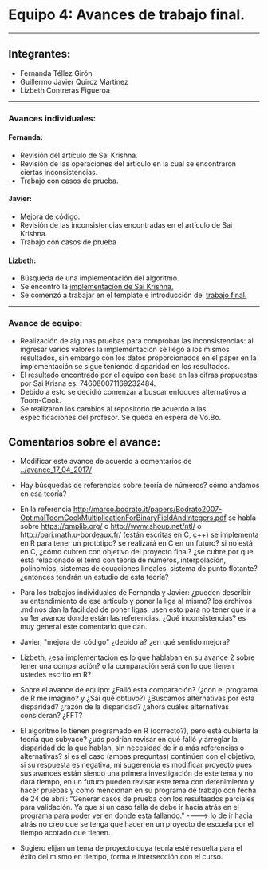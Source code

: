 # Equipo 4: Avances de trabajo final.

---

## Integrantes:
* Fernanda Téllez Girón
* Guillermo Javier Quiroz Martínez
* Lizbeth Contreras Figueroa

---

### Avances individuales:

#### Fernanda:

* Revisión del artículo de Sai Krishna.
* Revisión de las operaciones del artículo en la cual se encontraron ciertas inconsistencias.
* Trabajo con casos de prueba.


#### Javier:

* Mejora de código.
* Revisión de las inconsistencias encontradas en el artículo de Sai Krishna.
* Trabajo con casos de prueba

#### Lizbeth:

* Búsqueda de una implementación del algoritmo.
* Se encontró la [implementación de Sai Krishna.](http://cs.indstate.edu/~syedugani/number.html)
* Se comenzó a trabajar en el template e introducción del [trabajo final.](https://www.dropbox.com/s/ghjjntmzbwdct4a/equipo_4_trabajo_final.pdf?dl=0)

---

### Avance de equipo:

* Realización de algunas pruebas para comprobar las inconsistencias: al ingresar varios valores la implementación se llegó a los mismos resultados, sin embargo con los datos proporcionados en el paper en la implementación se sigue teniendo disparidad en los resultados.
* El resultado encontrado por el equipo con base en las cifras propuestas por Sai Krisna es: 746080071169232484.
* Debido a esto se decidió comenzar a buscar enfoques alternativos a Toom-Cook.
* Se realizaron los cambios al repositorio de acuerdo a las especificaciones del profesor. Se queda en espera de Vo.Bo.

## Comentarios sobre el avance:

* Modificar este avance de acuerdo a comentarios de [../avance_17_04_2017/](../avance_17_04_2017/)

* Hay búsquedas de referencias sobre teoría de números? cómo andamos en esa teoría? 

* En la referencia http://marco.bodrato.it/papers/Bodrato2007-OptimalToomCookMultiplicationForBinaryFieldAndIntegers.pdf se habla sobre https://gmplib.org/ o http://www.shoup.net/ntl/ o http://pari.math.u-bordeaux.fr/ (están escritas en C, c++) se implementa en R para tener un prototipo? se realizará en C en un futuro? si no está en C, ¿cómo cubren con objetivo del proyecto final? ¿se cubre por que está relacionado el tema con teoría de números, interpolación, polinomios, sistemas de ecuaciones lineales, sistema de punto flotante? ¿entonces tendrán un estudio de esta teoría?

* Para los trabajos individuales de Fernanda y Javier: ¿pueden describir su entendimiento de ese artículo y poner la liga al mismo? los archivos .md nos dan la facilidad de poner ligas, usen esto para no tener que ir a su 1er avance donde están las referencias. ¿Qué inconsistencias? es muy general este comentario que dan.

* Javier, "mejora del código" ¿debido a? ¿en qué sentido mejora?

* Lizbeth, ¿esa implementación es lo que hablaban en su avance 2 sobre tener una comparación? o la comparación será con lo que tienen ustedes escrito en R? 

* Sobre el avance de equipo: ¿Falló esta comparación? (¿con el programa de R me imagino? y ¿Sai qué obtuvo?) ¿Buscamos alternativas por esta disparidad? ¿razón de la disparidad? ¿ahora cuáles alternativas consideran? ¿FFT?

* El algoritmo lo tienen programado en R (correcto?), pero está cubierta la teoría que subyace? ¿uds podrían revisar en qué falló y arreglar la disparidad de la que hablan, sin necesidad de ir a más referencias o alternativas? si es el caso (ambas preguntas) continúen con el objetivo, si su respuesta es negativa, mi sugerencia es modificar proyecto pues sus avances están siendo una primera investigación de este tema y no dará tiempo, en un futuro pueden revisar este tema con detenimiento y hacer pruebas y como mencionan en su programa de trabajo con fecha de 24 de abril: "Generar casos de prueba con los resultaados parciales para validación. Ya que si un caso falla de debe ir hacia atrás en el programa para poder ver en donde esta fallando." ----> lo de ir hacia atrás no creo que se tenga que hacer en un proyecto de escuela por el tiempo acotado que tienen.

* Sugiero elijan un tema de proyecto cuya teoría esté resuelta para el éxito del mismo en tiempo, forma e intersección con el curso.


